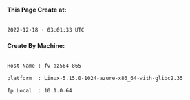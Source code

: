 
   
#### This Page Create at:

```bash

2022-12-18 - 03:01:33 UTC

```

#### Create By Machine:

```bash

Host Name : fv-az564-865

platform  : Linux-5.15.0-1024-azure-x86_64-with-glibc2.35

Ip Local  : 10.1.0.64

```

